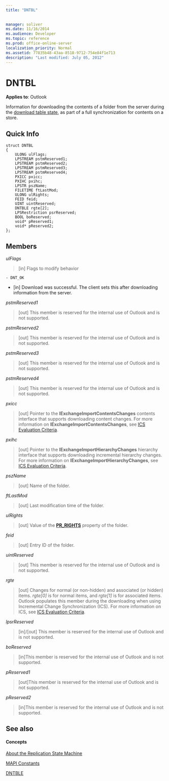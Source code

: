 ```yaml
---
title: "DNTBL"
 
 
manager: soliver
ms.date: 11/16/2014
ms.audience: Developer
ms.topic: reference
ms.prod: office-online-server
localization_priority: Normal
ms.assetid: 77835b48-43aa-8518-9712-754e84f1e713
description: "Last modified: July 05, 2012"
---
```


# DNTBL

  
  
**Applies to**: Outlook 
  
Information for downloading the contents of a folder from the server during the [download table state](download-table-state.md), as part of a full synchronization for contents on a store.
  
## Quick Info

```
struct DNTBL 
{ 
    ULONG ulFlags; 
    LPSTREAM pstmReserved1; 
    LPSTREAM pstmReserved2; 
    LPSTREAM pstmReserved3; 
    LPSTREAM pstmReserved4; 
    PXICC pxicc; 
    PXIHC pxihc; 
    LPSTR pszName; 
    FILETIME ftLastMod; 
    ULONG ulRights; 
    FEID feid; 
    UINT uintReserved; 
    DNTBLE rgte[2]; 
    LPSRestriction psrReserved; 
    BOOL boReserved; 
    void* pReserved1; 
    void* pReserved2; 
};

```

## Members

 _ulFlags_
  
> [in] Flags to modify behavior 
    
    - DNT_OK
    
  - [in] Download was successful. The client sets this after downloading information from the server.
    
 _pstmReserved1_
  
> [out] This member is reserved for the internal use of Outlook and is not supported. 
    
 _pstmReserved2_
  
> [out] This member is reserved for the internal use of Outlook and is not supported. 
    
 _pstmReserved3_
  
> [out] This member is reserved for the internal use of Outlook and is not supported. 
    
 _pstmReserved4_
  
> [out] This member is reserved for the internal use of Outlook and is not supported. 
    
 _pxicc_
  
>  [out] Pointer to the **IExchangeImportContentsChanges** contents interface that supports downloading content changes. For more information on **IExchangeImportContentsChanges**, see [ICS Evaluation Criteria](http://msdn.microsoft.com/en-us/library/aa579252%28EXCHG.80%29.aspx).
    
 _pxihc_
  
>  [out] Pointer to the **IExchangeImportHierarchyChanges** hierarchy interface that supports downloading incremental hierarchy changes. For more information on **IExchangeImportHierarchyChanges**, see [ICS Evaluation Criteria](http://msdn.microsoft.com/en-us/library/aa579252%28EXCHG.80%29.aspx).
    
 _pszName_
  
>  [out] Name of the folder. 
    
 _ftLastMod_
  
>  [out] Last modification time of the folder. 
    
 _ulRights_
  
>  [out] Value of the **[PR_RIGHTS](http://msdn.microsoft.com/en-us/library/ee238052%28v=EXCHG.80%29.aspx)** property of the folder. 
    
 _feid_
  
>  [out] Entry ID of the folder. 
    
 _uintReserved_
  
>  [out] This member is reserved for the internal use of Outlook and is not supported. 
    
 _rgte_
  
> [out] Changes for normal (or non-hidden) and associated (or hidden) items.  *rgte[0]*  is for normal items, and  *rgte[1]*  is for associated items. Outlook populates this member during the downloading when using Incremental Change Synchronization (ICS). For more information on ICS, see [ICS Evaluation Criteria](http://msdn.microsoft.com/en-us/library/aa579252%28EXCHG.80%29.aspx).
    
 _lpsrReserved_
  
>  [in]/[out] This member is reserved for the internal use of Outlook and is not supported. 
    
 _boReserved_
  
>  [in]This member is reserved for the internal use of Outlook and is not supported. 
    
 _pReserved1_
  
>  [out]This member is reserved for the internal use of Outlook and is not supported. 
    
 _pReserved2_
  
>  [in]This member is reserved for the internal use of Outlook and is not supported. 
    
## See also

#### Concepts

[About the Replication State Machine](about-the-replication-state-machine.md)
  
[MAPI Constants](mapi-constants.md)
  
[DNTBLE](dntble.md)

